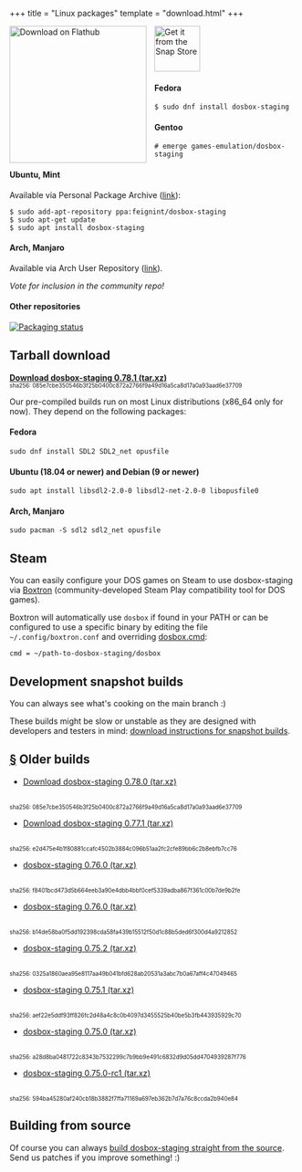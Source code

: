 +++
title = "Linux packages"
template = "download.html"
+++

<span>
<a href='https://flathub.org/apps/details/io.github.dosbox-staging'>
  <img style='float:left; margin-right:1em;' width='240' alt='Download on Flathub' src='https://flathub.org/assets/badges/flathub-badge-en.png' />
</a>

<a href='https://snapcraft.io/dosbox-staging'>
  <img height='80' alt='Get it from the Snap Store' src='https://snapcraft.io/static/images/badges/en/snap-store-black.svg'/>
</a>
</span>

#### Fedora

    $ sudo dnf install dosbox-staging

#### Gentoo

    # emerge games-emulation/dosbox-staging

#### Ubuntu, Mint

Available via Personal Package Archive
([link](https://launchpad.net/~feignint/+archive/ubuntu/dosbox-staging)):

    $ sudo add-apt-repository ppa:feignint/dosbox-staging
    $ sudo apt-get update
    $ sudo apt install dosbox-staging

#### Arch, Manjaro

Available via Arch User Repository
([link](https://aur.archlinux.org/packages/dosbox-staging)).

*Vote for inclusion in the community repo!*

#### Other repositories

[![Packaging status](https://repology.org/badge/vertical-allrepos/dosbox-staging.svg)](https://repology.org/project/dosbox-staging/versions)

## Tarball download

**[Download dosbox-staging 0.78.1 (tar.xz)][0_78_1]**
<br/>
<span style="font-size:0.7em">
sha256: 085e7cbe350546b3f25b0400c872a2766f9a49d16a5ca8d17a0a93aad6e37709
</span>

Our pre-compiled builds run on most Linux distributions (x86\_64 only for now).
They depend on the following packages:

#### Fedora

    sudo dnf install SDL2 SDL2_net opusfile

#### Ubuntu (18.04 or newer) and Debian (9 or newer)

    sudo apt install libsdl2-2.0-0 libsdl2-net-2.0-0 libopusfile0

#### Arch, Manjaro

    sudo pacman -S sdl2 sdl2_net opusfile


## <a name="steam"></a> Steam

You can easily configure your DOS games on Steam to use dosbox-staging via
[Boxtron](https://github.com/dreamer/boxtron) (community-developed
Steam Play compatibility tool for DOS games).

Boxtron will automatically use `dosbox` if found in your PATH or can be
configured to use a specific binary by editing the file
`~/.config/boxtron.conf` and overriding [dosbox.cmd][boxtron-conf]:

    cmd = ~/path-to-dosbox-staging/dosbox

[boxtron-conf]:https://github.com/dreamer/boxtron/wiki/Configuration#dosboxcmd

## Development snapshot builds

You can always see what's cooking on the main branch :)

These builds might be slow or unstable as they are designed with developers and
testers in mind: [download instructions for snapshot builds](/downloads/devel/).


## <a name="old-builds" href="#old-builds">§</a> Older builds

* [Download dosbox-staging 0.78.0 (tar.xz)][0_78_0]
<br/>
<span style="font-size:0.7em">
sha256: 085e7cbe350546b3f25b0400c872a2766f9a49d16a5ca8d17a0a93aad6e37709
</span>

* [Download dosbox-staging 0.77.1 (tar.xz)][0_77_1]
<br/>
<span style="font-size:0.7em">
sha256: e2d475e4b1f80881ccafc4502b3884c096b51aa2fc2cfe89bb6c2b8ebfb7cc76
</span>

* [dosbox-staging 0.76.0 (tar.xz)][0_77_0]
<br/>
<span style="font-size:0.7em">
sha256: f8401bcd473d5b664eeb3a90e4dbb4bbf0cef5339adba867f361c00b7de9b2fe
</span>

* [dosbox-staging 0.76.0 (tar.xz)][0_76_0]
<br/>
<span style="font-size:0.7em">
sha256: b14de58ba0f5dd192398cda58fa439b15512f50d1c88b5ded6f300d4a9212852
</span>

* [dosbox-staging 0.75.2 (tar.xz)][0_75_2]
<br/>
<span style="font-size:0.7em">
sha256: 0325a1860aea95e8117aa49b041bfd628ab20531a3abc7b0a67aff4c47049465
</span>

* [dosbox-staging 0.75.1 (tar.xz)][0_75_1]
<br/>
<span style="font-size:0.7em">
sha256: aef22e5ddf93ff826fc2d48a4c8c0b4097d3455525b40be5b3fb443935929c70
</span>

* [dosbox-staging 0.75.0 (tar.xz)][0_75_0]
<br/>
<span style="font-size:0.7em">
sha256: a28d8ba0481722c8343b7532299c7b9bb9e491c6832d9d05dd4704939287f776
</span>

* [dosbox-staging 0.75.0-rc1 (tar.xz)][0_75_0_rc1]
<br/>
<span style="font-size:0.7em">
sha256: 594ba45280af240cb18b3882f7ffa71169a697eb362b7d7a76c8ccda2b940e84
</span>

[0_78_1]: https://github.com/dosbox-staging/dosbox-staging/releases/download/v0.78.1/dosbox-staging-linux-v0.78.1.tar.xz
[0_78_0]: https://github.com/dosbox-staging/dosbox-staging/releases/download/v0.78.0/dosbox-staging-linux-v0.78.0.tar.xz
[0_77_1]: https://github.com/dosbox-staging/dosbox-staging/releases/download/v0.77.1/dosbox-staging-linux-v0.77.1.tar.xz
[0_77_0]: https://github.com/dosbox-staging/dosbox-staging/releases/download/v0.77.0/dosbox-staging-linux-v0.77.0.tar.xz
[0_76_0]: https://github.com/dosbox-staging/dosbox-staging/releases/download/v0.76.0/dosbox-staging-linux-v0.76.0.tar.xz
[0_75_2]: https://github.com/dosbox-staging/dosbox-staging/releases/download/v0.75.2/dosbox-staging-linux-v0.75.2.tar.xz
[0_75_1]: https://github.com/dosbox-staging/dosbox-staging/releases/download/v0.75.1/dosbox-staging-linux-v0.75.1.tar.xz
[0_75_0]: https://github.com/dosbox-staging/dosbox-staging/releases/download/v0.75.0/dosbox-staging-linux-v0.75.0.tar.xz
[0_75_0_rc1]: https://github.com/dosbox-staging/dosbox-staging/releases/download/v0.75.0-rc1/dosbox-staging-linux-v0.75.0-rc1.tar.xz

## Building from source

Of course you can always [build dosbox-staging straight from the source][1].
Send us patches if you improve something! :)

[1]:https://github.com/dosbox-staging/dosbox-staging
